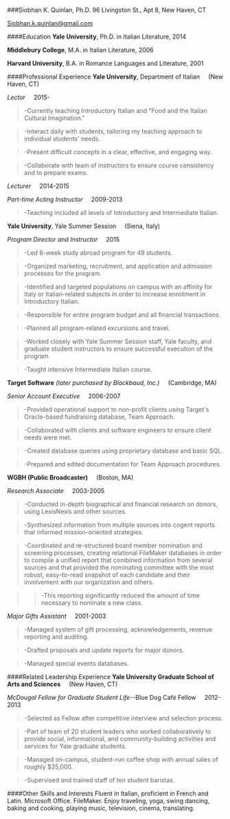 ###Siobhan K. Quinlan, Ph.D.
96 Livingston St., Apt 8, New Haven, CT 

Siobhan.k.quinlan@gmail.com

####Education
**Yale University**, Ph.D. in Italian Literature, 2014

**Middlebury College**, M.A. in Italian Literature, 2006

**Harvard University**, B.A. in Romance Languages and Literature, 2001

####Professional Experience
**Yale University**, Department of Italian &nbsp;&nbsp;&nbsp;&nbsp;(New Haven, CT)

*Lector* &nbsp;&nbsp;&nbsp;&nbsp;2015-
>-Currently teaching Introductory Italian and "Food and the Italian Cultural Imagination."

>-Interact daily with students, tailoring my teaching approach to individual students' needs.

>-Present difficult concepts in a clear, effective, and engaging way.

>-Collaborate with team of instructors to ensure course consistency and to prepare exams.

*Lecturer* &nbsp;&nbsp;&nbsp;&nbsp;2014-2015

*Part-time Acting Instructor* &nbsp;&nbsp;&nbsp;&nbsp;2009-2013
>-Teaching included all levels of Introductory and Intermediate Italian. 

**Yale University**, Yale Summer Session &nbsp;&nbsp;&nbsp;&nbsp;(Siena, Italy)

*Program Director and Instructor* &nbsp;&nbsp;&nbsp;&nbsp;2015
>-Led 8-week study abroad program for 49 students.

>-Organized marketing, recruitment, and application and admission processes for the program.  

>-Identified and targeted populations on campus with an affinity for Italy or Italian-related subjects in order to increase
enrollment in Introductory Italian.

>-Responsible for entire program budget and all financial transactions. 

>-Planned all program-related excursions and travel. 

>-Worked closely with Yale Summer Session staff, Yale faculty, and graduate student instructors to ensure successful execution of the program. 

>-Taught intensive Intermediate Italian course.

**Target Software** *(later purchased by Blackbaud, Inc.)* &nbsp;&nbsp;&nbsp;&nbsp;(Cambridge, MA) 

*Senior Account Executive* &nbsp;&nbsp;&nbsp;&nbsp;2006-2007
>-Provided operational support to non-profit clients using Target's Oracle-based fundraising database, Team Approach.

>-Collaborated with clients and software engineers to ensure client needs were met.

>-Created database queries using proprietary database and basic SQL.

>-Prepared and edited documentation for Team Approach procedures.

**WGBH (Public Broadcaster)** &nbsp;&nbsp;&nbsp;&nbsp;(Boston, MA)

*Research Associate* &nbsp;&nbsp;&nbsp;&nbsp;2003-2005
>-Conducted in-depth biographical and financial research on donors, using LexisNexis and other sources.

>-Synthesized information from multiple sources into cogent reports that informed mission-oriented strategies.

>-Coordinated and re-structured board member nomination and screening processes, creating relational FileMaker databases in
order to compile a unified report that combined information from several sources and that provided the nominating committee with
the most robust, easy-to-read snapshot of each candidate and their involvement with our organization and others. 

>>-This reporting significantly reduced the amount of time necessary to nominate a new class. 

*Major Gifts Assistant* &nbsp;&nbsp;&nbsp;&nbsp;2001-2003
>-Managed system of gift processing, acknowledgements, revenue reporting and auditing.

>-Drafted proposals and update reports for major donors.

>-Managed special events databases.

####Related Leadership Experience
**Yale University Graduate School of Arts and Sciences** &nbsp;&nbsp;&nbsp;&nbsp;(New Haven, CT)

*McDougal Fellow for Graduate Student Life*--Blue Dog Café Fellow &nbsp;&nbsp;&nbsp;&nbsp;2012-2013
>-Selected as Fellow after competitive interview and selection process. 

>-Part of team of 20 student leaders who worked collaboratively to provide social, informational, and community-building 
activities and services for Yale graduate students. 

>-Managed on-campus, student-run coffee shop with annual sales of roughly $35,000.

>-Supervised and trained staff of ten student baristas.

####Other Skills and Interests
Fluent in Italian, proficient in French and Latin.  Microsoft Office. FileMaker.  Enjoy traveling, yoga, swing dancing, baking 
and cooking, playing music, television, cinema, translating.  




